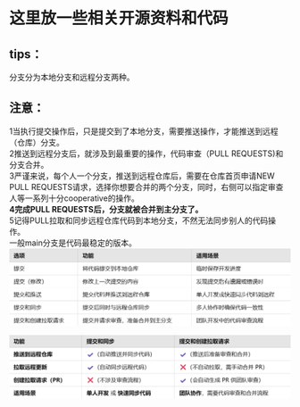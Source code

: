 # 这里放一些相关开源资料和代码


## tips：     
  分支分为本地分支和远程分支两种。     
  ## 注意：        
  1当执行提交操作后，只是提交到了本地分支，需要推送操作，才能推送到远程（仓库）分支。   
  2推送到远程分支后，就涉及到最重要的操作，代码审查（PULL REQUESTS)和分支合并。   
  3严谨来说，每个人一个分支，推送到远程仓库后，需要在仓库首页申请NEW PULL REQUESTS请求，选择你想要合并的两个分支，同时，右侧可以指定审查人等一系列十分cooperative的操作。   
  **4完成PULL REQUESTS后，分支就被合并到主分支了。**   
    5记得PULL拉取和同步远程仓库代码到本地分支，不然无法同步别人的代码操作。   
  一般main分支是代码最稳定的版本。   
  ![failedtoopen](images/git操作解释1.png)   
        
  ![failedtoopen](images/git操作解释2.png)
